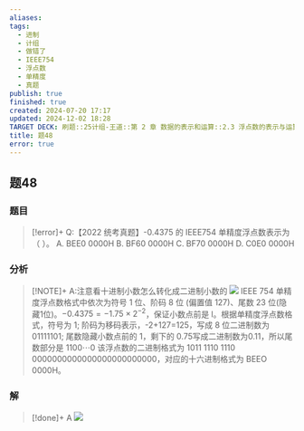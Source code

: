 ```yaml
---
aliases: 
tags:
  - 进制
  - 计组
  - 做错了
  - IEEE754
  - 浮点数
  - 单精度
  - 真题
publish: true
finished: true
created: 2024-07-20 17:17
updated: 2024-12-02 18:28
TARGET DECK: 刷题::25计组-王道::第 2 章 数据的表示和运算::2.3 浮点数的表示与运算::题48
title: 题48
error: true
---
```

## 题48
### 题目
> [!error]+
> Q:【2022 统考真题】-0.4375 的 IEEE754 单精度浮点数表示为（ ）。
> A. BEE0 0000H
> B. BF60 0000H
> C. BF70 0000H
> D. C0E0 0000H
### 分析
> [!NOTE]+
> A:注意看十进制小数怎么转化成二进制小数的
> ![](https://img.hwenyi.live/202407291452824.webp)
> IEEE 754 单精度浮点数格式中依次为符号 1 位、阶码 8 位 (偏置值 127)、尾数 23 位(隐藏1位)。$-0.4375=-1.75\times2^{-2}$，保证小数点前是 l。根据单精度浮点数格式，符号为 1;
> 阶码为移码表示，-2+127=125，写成 8 位二进制数为 01111101;
> 尾数隐藏小数点前的 1，剩下的 0.75写成二进制数为0.11，所以尾数部分是 1100$\cdots0$
> 该浮点数的二进制格式为 1011 1110 1110 0000000000000000000000000，对应的十六进制格式为 BEEO 0000H。
### 解
> [!done]+
> A
> ![](https://img.hwenyi.live/202407291452677.webp)
<!--ID: 1721760736506-->